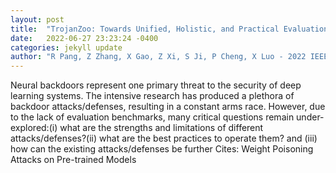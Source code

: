 ```yaml
---
layout: post
title:  "TrojanZoo: Towards Unified, Holistic, and Practical Evaluation of Neural Backdoors"
date:   2022-06-27 23:23:24 -0400
categories: jekyll update
author: "R Pang, Z Zhang, X Gao, Z Xi, S Ji, P Cheng, X Luo - 2022 IEEE 7th European , 2022"
---
```

Neural backdoors represent one primary threat to the security of deep learning systems. The intensive research has produced a plethora of backdoor attacks/defenses, resulting in a constant arms race. However, due to the lack of evaluation benchmarks, many critical questions remain under-explored:(i) what are the strengths and limitations of different attacks/defenses?(ii) what are the best practices to operate them? and (iii) how can the existing attacks/defenses be further 
Cites: Weight Poisoning Attacks on Pre-trained Models